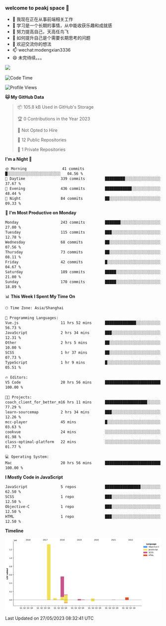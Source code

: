 ### welcome to peakj space 👋



- 🔭 我现在正在从事前端相关工作
- 🌱 学习是一个长期的事情，从中能收获乐趣和成就感
- 👯 努力提高自己，天高任鸟飞
- 🤔 如何提升自己是个需要长期思考的问题
- 💬 欢迎交流你的想法
- 📫 wechat:modengxian3336
- 😄 未完待续。。。

![](https://s2.ax1x.com/2019/06/28/ZKxc4J.jpg)

<!--START_SECTION:waka-->
![Code Time](http://img.shields.io/badge/Code%20Time-2%2C473%20hrs%206%20mins-blue)

![Profile Views](http://img.shields.io/badge/Profile%20Views-0-blue)

**🐱 My GitHub Data** 

> 📦 105.8 kB Used in GitHub's Storage 
 > 
> 🏆 0 Contributions in the Year 2023
 > 
> 🚫 Not Opted to Hire
 > 
> 📜 12 Public Repositories 
 > 
> 🔑 1 Private Repositories 
 > 
**I'm a Night 🦉** 

```text
🌞 Morning                41 commits          █░░░░░░░░░░░░░░░░░░░░░░░░   04.56 % 
🌆 Daytime                339 commits         █████████░░░░░░░░░░░░░░░░   37.67 % 
🌃 Evening                436 commits         ████████████░░░░░░░░░░░░░   48.44 % 
🌙 Night                  84 commits          ██░░░░░░░░░░░░░░░░░░░░░░░   09.33 % 
```
📅 **I'm Most Productive on Monday** 

```text
Monday                   243 commits         ███████░░░░░░░░░░░░░░░░░░   27.00 % 
Tuesday                  115 commits         ███░░░░░░░░░░░░░░░░░░░░░░   12.78 % 
Wednesday                68 commits          ██░░░░░░░░░░░░░░░░░░░░░░░   07.56 % 
Thursday                 73 commits          ██░░░░░░░░░░░░░░░░░░░░░░░   08.11 % 
Friday                   42 commits          █░░░░░░░░░░░░░░░░░░░░░░░░   04.67 % 
Saturday                 189 commits         █████░░░░░░░░░░░░░░░░░░░░   21.00 % 
Sunday                   170 commits         █████░░░░░░░░░░░░░░░░░░░░   18.89 % 
```


📊 **This Week I Spent My Time On** 

```text
🕑︎ Time Zone: Asia/Shanghai

💬 Programming Languages: 
Vue.js                   11 hrs 52 mins      ██████████████░░░░░░░░░░░   56.73 % 
JavaScript               2 hrs 34 mins       ███░░░░░░░░░░░░░░░░░░░░░░   12.31 % 
Other                    2 hrs 5 mins        ██░░░░░░░░░░░░░░░░░░░░░░░   10.00 % 
SCSS                     1 hr 37 mins        ██░░░░░░░░░░░░░░░░░░░░░░░   07.73 % 
TypeScript               1 hr 9 mins         █░░░░░░░░░░░░░░░░░░░░░░░░   05.51 % 

🔥 Editors: 
VS Code                  20 hrs 56 mins      █████████████████████████   100.00 % 

🐱‍💻 Projects: 
coach_client_for_better_m16 hrs 11 mins      ███████████████████░░░░░░   77.29 % 
learn-sourcemap          2 hrs 34 mins       ███░░░░░░░░░░░░░░░░░░░░░░   12.26 % 
mcc-player               45 mins             █░░░░░░░░░░░░░░░░░░░░░░░░   03.63 % 
cookvue                  24 mins             ░░░░░░░░░░░░░░░░░░░░░░░░░   01.98 % 
class-optimal-platform   22 mins             ░░░░░░░░░░░░░░░░░░░░░░░░░   01.77 % 

💻 Operating System: 
Mac                      20 hrs 56 mins      █████████████████████████   100.00 % 
```

**I Mostly Code in JavaScript** 

```text
JavaScript               5 repos             ████████████████░░░░░░░░░   62.50 % 
SCSS                     1 repo              ███░░░░░░░░░░░░░░░░░░░░░░   12.50 % 
Objective-C              1 repo              ███░░░░░░░░░░░░░░░░░░░░░░   12.50 % 
HTML                     1 repo              ███░░░░░░░░░░░░░░░░░░░░░░   12.50 % 
```



**Timeline**

![Lines of Code chart](https://raw.githubusercontent.com/PeakJ/PeakJ/master/assets/bar_graph.png)


 Last Updated on 27/05/2023 08:32:41 UTC
<!--END_SECTION:waka-->

